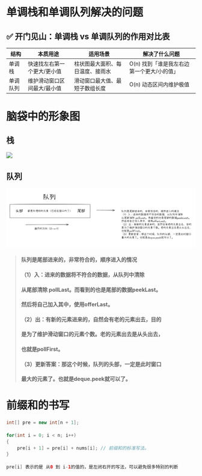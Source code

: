 # 单调栈和单调队列解决的问题

## ✅ 开门见山：单调栈 vs 单调队列的作用对比表

| 结构     | 本质用途                    | 适用场景                         | 解决了什么问题                             |
| -------- | --------------------------- | -------------------------------- | ------------------------------------------ |
| 单调栈   | 快速找左右第一个更大/更小值 | 柱状图最大面积、每日温度、接雨水 | O(n) 找到「谁是我左右边第一个更大/小的值」 |
| 单调队列 | 维护滑动窗口区间最大/最小值 | 滑动窗口最大值、最短子数组长度   | O(n) 动态区间内维护极值                    |



# 脑袋中的形象图

## 栈

![](../pictures/栈.png)



## 队列

![](../pictures/队列.png)

>#### 队列是尾部进来的，非常符合的，顺序进入的情况
>
>#### （1）入：进来的数据将不符合的数据，从队列中清除
>
>#### 从尾部清除 pollLast。而看到的也是尾部的数据peekLast。
>
>#### 然后将自己加入其中，使用offerLast。
>
>#### （2）出：有新的元素进来的，自然会有老的元素出去，目的
>
>#### 是为了维护滑动窗口的元素个数。老的元素出去是从头出去，
>
>#### 也就是pollFirst。
>
>#### （3）更新答案：那这个时候，队列的头部，一定是此时窗口
>
>#### 最大的元素了。也就是deque.peek就可以了。



# 前缀和的书写

```java
int[] pre = new int[n + 1];

for(int i = 0; i < n; i++)
{
    pre[i + 1] = pre[i] + nums[i]; // 前缀和的标准写法。
}

pre[i] 表示的是 从0 到 i-1的值的，是左闭右开的写法，可以避免很多特别的判断
```






